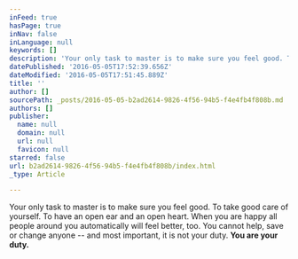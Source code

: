 ```yaml
---
inFeed: true
hasPage: true
inNav: false
inLanguage: null
keywords: []
description: 'Your only task to master is to make sure you feel good. To take good care of yourself. To have an open ear and an open heart. When you are happy all people around you automatically will feel better, too. You cannot help, save or change anyone – and most important, it is not your duty. You are your duty.'
datePublished: '2016-05-05T17:52:39.656Z'
dateModified: '2016-05-05T17:51:45.889Z'
title: ''
author: []
sourcePath: _posts/2016-05-05-b2ad2614-9826-4f56-94b5-f4e4fb4f808b.md
authors: []
publisher:
  name: null
  domain: null
  url: null
  favicon: null
starred: false
url: b2ad2614-9826-4f56-94b5-f4e4fb4f808b/index.html
_type: Article

---
```

Your only task to master is to make sure you feel good. To take good care of yourself. To have an open ear and an open heart. When you are happy all people around you automatically will feel better, too. You cannot help, save or change anyone -- and most important, it is not your duty. **You are your duty.**